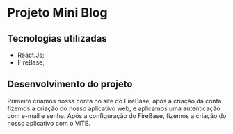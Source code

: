 # Projeto Mini Blog

## Tecnologias utilizadas

* React.Js;
* FireBase;

## Desenvolvimento do projeto

Primeiro criamos nossa conta no site do FireBase, após a criação da conta fizemos a criação do nosso aplicativo web, e aplicamos uma autenticação com e-mail e senha.
Após a configuração do FireBase, fizemos a criação do nosso aplicativo com o VITE.
